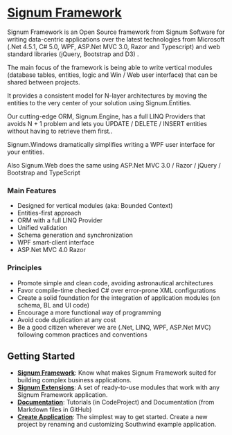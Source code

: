 [Signum Framework](http://www.signumframework.com/)
===================================================

Signum Framework is an Open Source framework from Signum Software for writing data-centric applications over the latest technologies from Microsoft (.Net 4.5.1, C# 5.0, WPF, ASP.Net MVC 3.0, Razor and Typescript) and web standard libraries (jQuery, Bootstrap and D3) . 

The main focus of the framework is being able to write vertical modules (database tables, entities, logic and Win / Web user interface) that can be shared between projects.

It provides a consistent model for N-layer architectures by moving the entities to the very center of your solution using Signum.Entities.

Our cutting-edge ORM, Signum.Engine, has a full LINQ Providers that avoids N + 1 problem and lets you UPDATE / DELETE / INSERT entities without having to retrieve them first..

Signum.Windows dramatically simplifies writing a WPF user interface for your entities. 

Also Signum.Web does the same using ASP.Net MVC 3.0 / Razor / jQuery / Bootstrap and TypeScript

### Main Features ###
* Designed for vertical modules (aka: Bounded Context)
* Entities-first approach
* ORM with a full LINQ Provider
* Unified validation
* Schema generation and synchronization
* WPF smart-client interface
* ASP.Net MVC 4.0 Razor


### Principles ###
* Promote simple and clean code, avoiding astronautical architectures
* Favor compile-time checked C# over error-prone XML configurations
* Create a solid foundation for the integration of application modules (on schema, BL and UI code)
* Encourage a more functional way of programming
* Avoid code duplication at any cost
* Be a good citizen wherever we are (.Net, LINQ, WPF, ASP.Net MVC) following common practices and conventions

## Getting Started

* **[Signum Framework](http://www.signumsoftware.com/en/Framework)**: Know what makes Signum Framework suited for building complex business applications. 
* **[Signum Extensions](http://www.signumsoftware.com/en/Framework)**: A set of ready-to-use modules that work with any Signum Framework application. 
* **[Documentation](http://www.signumsoftware.com/Documentation)**: Tutorials (in CodeProject) and Documentation (from Markdown files in GitHub)
* **[Create Application](http://www.signumsoftware.com/en/DuplicateApplication)**: The simplest way to get started. Create a new project by renaming and customizing Southwind example application.  